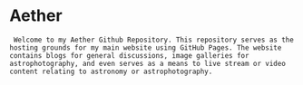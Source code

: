 # Aether
     Welcome to my Aether Github Repository. This repository serves as the hosting grounds for my main website using GitHub Pages. The website contains blogs for general discussions, image galleries for astrophotography, and even serves as a means to live stream or video content relating to astronomy or astrophotography.
